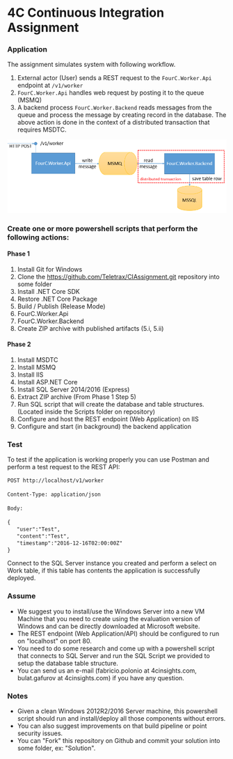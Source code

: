 # 4C Continuous Integration Assignment

### Application

The assignment simulates system with following workflow.

1. External actor (User) sends a REST request to the `FourC.Worker.Api` endpoint at `/v1/worker`
1. `FourC.Worker.Api` handles web request by posting it to the queue (MSMQ)
1. A backend process `FourC.Worker.Backend` reads messages from the queue and process the message by creating record in the database. The above action is done in the context of a distributed transaction that requires MSDTC.

![Architecture](architecture.png)

### Create one or more powershell scripts that perform the following actions:

#### Phase 1

1. Install Git for Windows
1. Clone the https://github.com/Teletrax/CIAssignment.git repository into some folder
1. Install .NET Core SDK
1. Restore .NET Core Package
1. Build / Publish (Release Mode)
  1. FourC.Worker.Api
  1. FourC.Worker.Backend
1. Create ZIP archive with published artifacts (5.i, 5.ii)

#### Phase 2

1. Install MSDTC
1. Install MSMQ
1. Install IIS
1. Install ASP.NET Core
1. Install SQL Server 2014/2016 (Express)
1. Extract ZIP archive (From Phase 1 Step 5)
1. Run SQL script that will create the database and table structures. (Located inside the Scripts folder on repository)
1. Configure and host the REST endpoint (Web Application) on IIS
1. Configure and start (in background) the backend application
	
### Test

To test if the application is working properly you can use Postman and perform a test request to the REST API:

```
POST http://localhost/v1/worker

Content-Type: application/json

Body:

{
   "user":"Test",
   "content":"Test",
   "timestamp":"2016-12-16T02:00:00Z"
}
```

Connect to the SQL Server instance you created and perform a select on Work table, if this table has contents the application is successfully deployed.

### Assume

* We suggest you to install/use the Windows Server into a new VM Machine that you need to create using the evaluation version of Windows and can be directly downloaded at Microsoft website.
* The REST endpoint (Web Application/API) should be configured to run on "localhost" on port 80.
* You need to do some research and come up with a powershell script that connects to SQL Server and run the SQL Script we provided to setup the database table structure.
* You can send us an e-mail (fabricio.polonio at 4cinsights.com, bulat.gafurov at 4cinsights.com) if you have any question.

### Notes

* Given a clean Windows 2012R2/2016 Server machine, this powershell script should run and install/deploy all those components without errors.
* You can also suggest improvements on that build pipeline or point security issues.
* You can "Fork" this repository on Github and commit your solution into some folder, ex: "Solution".
